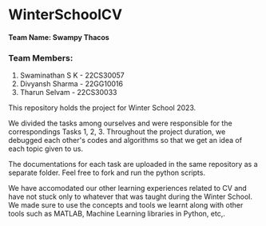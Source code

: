 # WinterSchoolCV

#### Team Name: Swampy Thacos
### Team Members:
1. Swaminathan S K - 22CS30057
2. Divyansh Sharma - 22GG10016
3. Tharun Selvam - 22CS30033


This repository holds the project for Winter School 2023.

We divided the tasks among ourselves and were responsible for the correspondings Tasks 1, 2, 3. Throughout the project duration, we debugged each other's codes and algorithms so that we get an idea of each topic given to us.

The documentations for each task are uploaded in the same repository as a separate folder. Feel free to fork and run the python scripts.

We have accomodated our other learning experiences related to CV and have not stuck only to whatever that was taught during the Winter School. We made sure to use the concepts and tools we learnt along with other tools such as MATLAB, Machine Learning libraries in Python, etc,.


